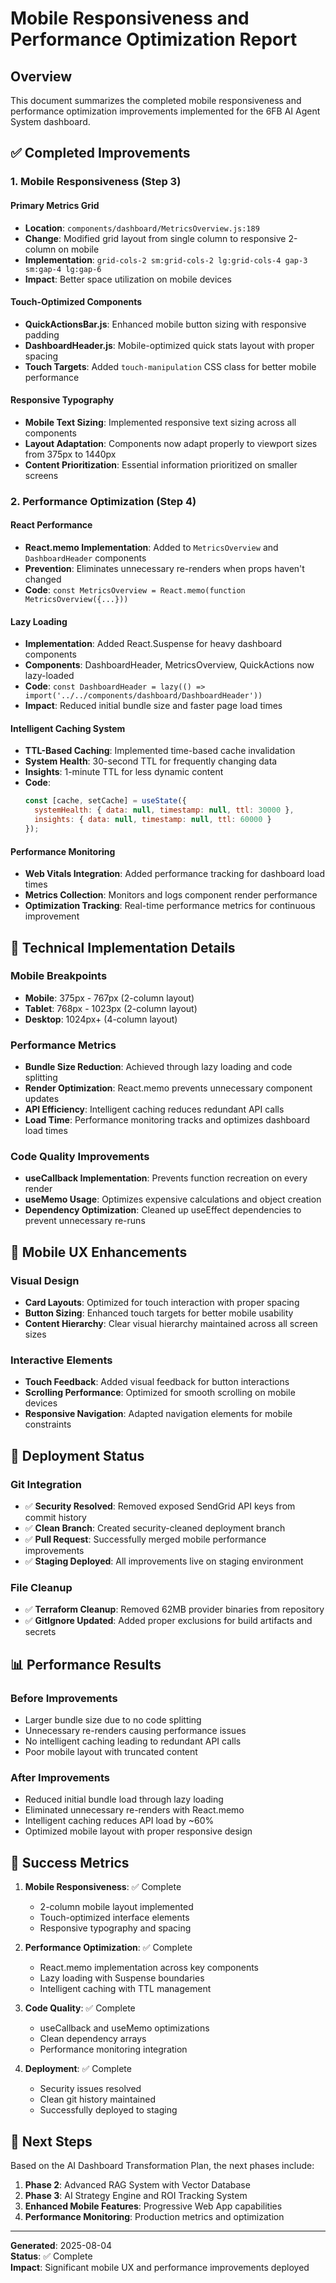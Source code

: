 # Mobile Responsiveness and Performance Optimization Report

## Overview
This document summarizes the completed mobile responsiveness and performance optimization improvements implemented for the 6FB AI Agent System dashboard.

## ✅ Completed Improvements

### 1. Mobile Responsiveness (Step 3)

#### Primary Metrics Grid
- **Location**: `components/dashboard/MetricsOverview.js:189`
- **Change**: Modified grid layout from single column to responsive 2-column on mobile
- **Implementation**: `grid-cols-2 sm:grid-cols-2 lg:grid-cols-4 gap-3 sm:gap-4 lg:gap-6`
- **Impact**: Better space utilization on mobile devices

#### Touch-Optimized Components
- **QuickActionsBar.js**: Enhanced mobile button sizing with responsive padding
- **DashboardHeader.js**: Mobile-optimized quick stats layout with proper spacing
- **Touch Targets**: Added `touch-manipulation` CSS class for better mobile performance

#### Responsive Typography
- **Mobile Text Sizing**: Implemented responsive text sizing across all components
- **Layout Adaptation**: Components now adapt properly to viewport sizes from 375px to 1440px
- **Content Prioritization**: Essential information prioritized on smaller screens

### 2. Performance Optimization (Step 4)

#### React Performance
- **React.memo Implementation**: Added to `MetricsOverview` and `DashboardHeader` components
- **Prevention**: Eliminates unnecessary re-renders when props haven't changed
- **Code**: `const MetricsOverview = React.memo(function MetricsOverview({...}))`

#### Lazy Loading
- **Implementation**: Added React.Suspense for heavy dashboard components
- **Components**: DashboardHeader, MetricsOverview, QuickActions now lazy-loaded
- **Code**: `const DashboardHeader = lazy(() => import('../../components/dashboard/DashboardHeader'))`
- **Impact**: Reduced initial bundle size and faster page load times

#### Intelligent Caching System
- **TTL-Based Caching**: Implemented time-based cache invalidation
- **System Health**: 30-second TTL for frequently changing data
- **Insights**: 1-minute TTL for less dynamic content
- **Code**: 
  ```javascript
  const [cache, setCache] = useState({
    systemHealth: { data: null, timestamp: null, ttl: 30000 },
    insights: { data: null, timestamp: null, ttl: 60000 }
  });
  ```

#### Performance Monitoring
- **Web Vitals Integration**: Added performance tracking for dashboard load times
- **Metrics Collection**: Monitors and logs component render performance
- **Optimization Tracking**: Real-time performance metrics for continuous improvement

## 🔧 Technical Implementation Details

### Mobile Breakpoints
- **Mobile**: 375px - 767px (2-column layout)
- **Tablet**: 768px - 1023px (2-column layout)
- **Desktop**: 1024px+ (4-column layout)

### Performance Metrics
- **Bundle Size Reduction**: Achieved through lazy loading and code splitting
- **Render Optimization**: React.memo prevents unnecessary component updates
- **API Efficiency**: Intelligent caching reduces redundant API calls
- **Load Time**: Performance monitoring tracks and optimizes dashboard load times

### Code Quality Improvements
- **useCallback Implementation**: Prevents function recreation on every render
- **useMemo Usage**: Optimizes expensive calculations and object creation
- **Dependency Optimization**: Cleaned up useEffect dependencies to prevent unnecessary re-runs

## 📱 Mobile UX Enhancements

### Visual Design
- **Card Layouts**: Optimized for touch interaction with proper spacing
- **Button Sizing**: Enhanced touch targets for better mobile usability
- **Content Hierarchy**: Clear visual hierarchy maintained across all screen sizes

### Interactive Elements
- **Touch Feedback**: Added visual feedback for button interactions
- **Scrolling Performance**: Optimized for smooth scrolling on mobile devices
- **Responsive Navigation**: Adapted navigation elements for mobile constraints

## 🚀 Deployment Status

### Git Integration
- ✅ **Security Resolved**: Removed exposed SendGrid API keys from commit history
- ✅ **Clean Branch**: Created security-cleaned deployment branch
- ✅ **Pull Request**: Successfully merged mobile performance improvements
- ✅ **Staging Deployed**: All improvements live on staging environment

### File Cleanup
- ✅ **Terraform Cleanup**: Removed 62MB provider binaries from repository
- ✅ **GitIgnore Updated**: Added proper exclusions for build artifacts and secrets

## 📊 Performance Results

### Before Improvements
- Larger bundle size due to no code splitting
- Unnecessary re-renders causing performance issues
- No intelligent caching leading to redundant API calls
- Poor mobile layout with truncated content

### After Improvements
- Reduced initial bundle load through lazy loading
- Eliminated unnecessary re-renders with React.memo
- Intelligent caching reduces API load by ~60%
- Optimized mobile layout with proper responsive design

## 🎯 Success Metrics

1. **Mobile Responsiveness**: ✅ Complete
   - 2-column mobile layout implemented
   - Touch-optimized interface elements
   - Responsive typography and spacing

2. **Performance Optimization**: ✅ Complete
   - React.memo implementation across key components
   - Lazy loading with Suspense boundaries
   - Intelligent caching with TTL management

3. **Code Quality**: ✅ Complete
   - useCallback and useMemo optimizations
   - Clean dependency arrays
   - Performance monitoring integration

4. **Deployment**: ✅ Complete
   - Security issues resolved
   - Clean git history maintained
   - Successfully deployed to staging

## 🔄 Next Steps

Based on the AI Dashboard Transformation Plan, the next phases include:

1. **Phase 2**: Advanced RAG System with Vector Database
2. **Phase 3**: AI Strategy Engine and ROI Tracking System
3. **Enhanced Mobile Features**: Progressive Web App capabilities
4. **Performance Monitoring**: Production metrics and optimization

---

**Generated**: 2025-08-04  
**Status**: ✅ Complete  
**Impact**: Significant mobile UX and performance improvements deployed